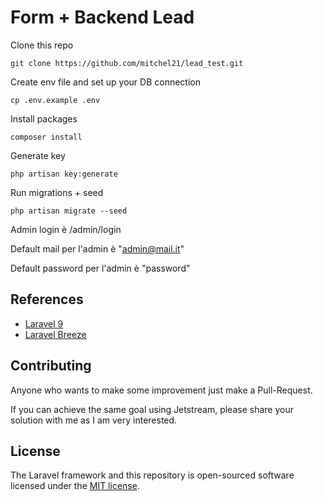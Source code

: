 <h1>Form + Backend Lead</h1>

Clone this repo

    git clone https://github.com/mitchel21/lead_test.git

Create env file and set up your DB connection

    cp .env.example .env
    
    
Install packages

    composer install


Generate key

    php artisan key:generate


Run migrations + seed

    php artisan migrate --seed

Admin login è /admin/login

Default mail per l'admin è "admin@mail.it"

Default password per l'admin è "password"



## References
- [Laravel 9](https://laravel.com)
- [Laravel Breeze](https://laravel.com/docs/9.x/starter-kits#laravel-breeze)

## Contributing

Anyone who wants to make some improvement just make a Pull-Request.

If you can achieve the same goal using Jetstream, please share your solution with me as I am very interested.

## License

The Laravel framework and this repository is open-sourced software licensed under the [MIT license](https://opensource.org/licenses/MIT).

